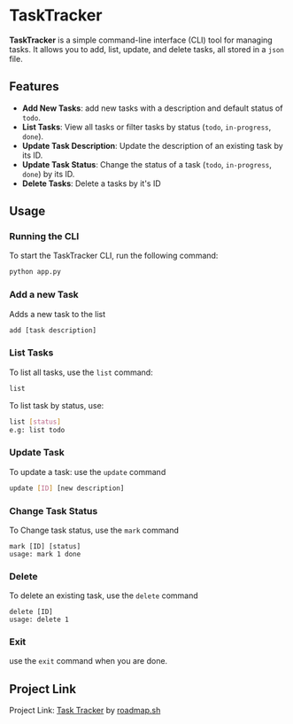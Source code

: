 # TaskTracker

**TaskTracker** is a simple command-line interface (CLI) tool for managing tasks. It allows you to add, list, update, and delete tasks, all stored in a `json` file.

## Features

- **Add New Tasks**:  add new tasks with a description and default status of `todo`.
- **List Tasks**: View all tasks or filter tasks by status (`todo`, `in-progress`, `done`).
- **Update Task Description**: Update the description of an existing task by its ID.
- **Update Task Status**: Change the status of a task (`todo`, `in-progress`, `done`) by  its ID.
- **Delete Tasks**: Delete a tasks by it's ID


## Usage

### Running the CLI

To start the TaskTracker CLI, run the following command:

```bash
python app.py
```

### Add a new Task
Adds a new task to the list
```bash
add [task description]
```

### List Tasks
To list all tasks, use the `list` command:
```bash
list
```
To list task by status, use:
```bash
list [status]
e.g: list todo
```
### Update Task 
To update a task: use the `update` command
```bash
update [ID] [new description]
```

### Change Task Status
To Change task status, use the `mark` command
```shell
mark [ID] [status]
usage: mark 1 done
```

### Delete
To delete an existing task, use the `delete` command
```shell
delete [ID]
usage: delete 1
```

### Exit
use the `exit` command when you are done.

## Project Link
Project Link: [Task Tracker](https://roadmap.sh/projects/task-tracker) by [roadmap.sh](https://roadmap.sh)

